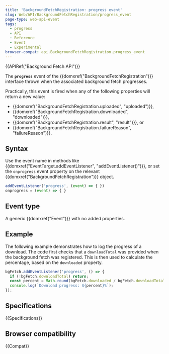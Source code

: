 ```yaml
---
title: 'BackgroundFetchRegistration: progress event'
slug: Web/API/BackgroundFetchRegistration/progress_event
page-type: web-api-event
tags:
  - progress
  - API
  - Reference
  - Event
  - Experimental
browser-compat: api.BackgroundFetchRegistration.progress_event
---
```

{{APIRef("Background Fetch API")}}

The **`progress`** event of the {{domxref("BackgroundFetchRegistration")}} interface thrown when the associated background fetch progresses.

Practically, this event is fired when any of the following properties will return a new value:

- {{domxref("BackgroundFetchRegistration.uploaded", "uploaded")}},
- {{domxref("BackgroundFetchRegistration.downloaded", "downloaded")}},
- {{domxref("BackgroundFetchRegistration.result", "result")}}, or
- {{domxref("BackgroundFetchRegistration.failureReason", "failureReason")}}.

## Syntax

Use the event name in methods like {{domxref("EventTarget.addEventListener", "addEventListener()")}}, or set the `onprogress` event property on the relevant {{domxref("BackgroundFetchRegistration")}} object.

```js
addEventListener('progress', (event) => { })
onprogress = (event) => { }
```

## Event type

A generic {{domxref("Event")}} with no added properties.

## Example

The following example demonstrates how to log the progress of a download. The code first checks that a `downloadTotal` was provided when the background fetch was registered. This is then used to calculate the percentage, based on the `downloaded` property.

```js
bgFetch.addEventListener('progress', () => {
  if (!bgFetch.downloadTotal) return;
  const percent = Math.round(bgFetch.downloaded / bgFetch.downloadTotal * 100);
  console.log(`Download progress: ${percent}%`);
});
```

## Specifications

{{Specifications}}

## Browser compatibility

{{Compat}}
